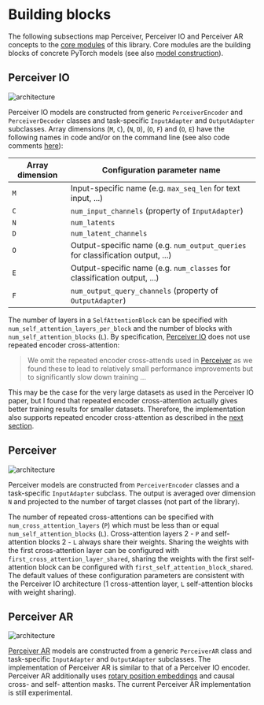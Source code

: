 # Building blocks

The following subsections map Perceiver, Perceiver IO and Perceiver AR concepts to the [core modules](../perceiver/model/core/modules.py)
of this library. Core modules are the building blocks of concrete PyTorch models (see also [model construction](model-construction.md)).

## Perceiver IO

![architecture](images/perceiver-io.png)

Perceiver IO models are constructed from generic `PerceiverEncoder` and `PerceiverDecoder` classes and task-specific
`InputAdapter` and `OutputAdapter` subclasses. Array dimensions (`M`, `C`), (`N`, `D`), (`O`, `F`)  and (`O`, `E`)
have the following names in code and/or on the command line (see also code comments [here](model-construction.md#perceiver-io)):

| Array dimension | Configuration parameter name                                                    |
|-----------------|---------------------------------------------------------------------------------|
| `M`             | Input-specific name (e.g. `max_seq_len` for text input, ...)                    |
| `C`             | `num_input_channels` (property of `InputAdapter`)                               |
| `N`             | `num_latents`                                                                   |
| `D`             | `num_latent_channels`                                                           |
| `O`             | Output-specific name (e.g. `num_output_queries` for classification output, ...) |
| `E`             | Output-specific name (e.g. `num_classes` for classification output, ...)        |
| `F`             | `num_output_query_channels` (property of `OutputAdapter`)                       |

The number of layers in a `SelfAttentionBlock` can be specified with `num_self_attention_layers_per_block` and the
number of blocks with `num_self_attention_blocks` (`L`). By specification, [Perceiver IO](https://arxiv.org/abs/2107.14795)
does not use repeated encoder cross-attention:

> We omit the repeated encoder cross-attends used in [Perceiver](https://arxiv.org/abs/2103.03206) as we found these to
> lead to relatively small performance improvements but to significantly slow down training ...

This may be the case for the very large datasets as used in the Perceiver IO paper, but I found that repeated encoder
cross-attention actually gives better training results for smaller datasets. Therefore, the implementation also
supports repeated encoder cross-attention as described in the [next section](#perceiver).


## Perceiver

![architecture](images/perceiver.png)

Perceiver models are constructed from `PerceiverEncoder` classes and a task-specific `InputAdapter` subclass. The output
is averaged over dimension `N` and projected to the number of target classes (not part of the library).  

The number of repeated cross-attentions can be specified with `num_cross_attention_layers` (`P`) which must be less
than or equal `num_self_attention_blocks` (`L`). Cross-attention layers 2 - `P` and self-attention blocks 2 - `L`
always share their weights. Sharing the weights with the first cross-attention layer can be configured with
`first_cross_attention_layer_shared`, sharing the weights with the first self-attention block can be configured with
`first_self_attention_block_shared`. The default values of these configuration parameters are consistent with the
Perceiver IO architecture (1 cross-attention layer, `L` self-attention blocks with weight sharing).

## Perceiver AR

![architecture](images/perceiver-ar.png)

[Perceiver AR](https://arxiv.org/abs/2202.07765) models are constructed from a generic `PerceiverAR` class and
task-specific `InputAdapter` and `OutputAdapter` subclasses. The implementation of Perceiver AR is similar to
that of a Perceiver IO encoder. Perceiver AR additionally uses [rotary position embeddings](https://arxiv.org/abs/2104.09864)
and causal cross- and self- attention masks. The current Perceiver AR implementation is still experimental.
